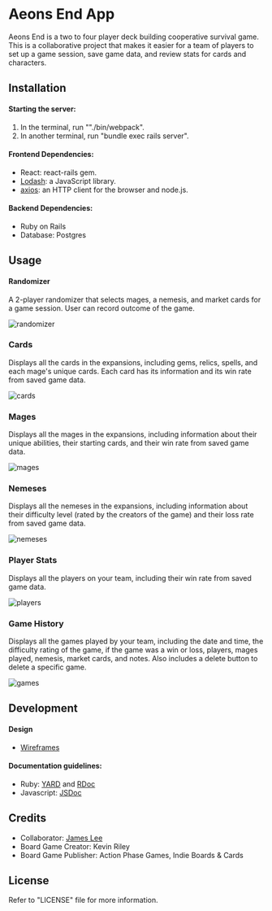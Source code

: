 # Aeons End App
Aeons End is a two to four player deck building cooperative survival game. This is a collaborative project that makes it easier for a team of players to set up a game session, save game data, and review stats for cards and characters.

## Installation
#### Starting the server:
1. In the terminal, run ""./bin/webpack".
2. In another terminal, run "bundle exec rails server".

#### Frontend Dependencies:
- React: react-rails gem.
- [Lodash](https://www.npmjs.com/package/lodash): a JavaScript library.
- [axios](https://www.npmjs.com/package/axios): an HTTP client for the browser and node.js.

#### Backend Dependencies:
- Ruby on Rails
- Database: Postgres

## Usage
#### Randomizer
A 2-player randomizer that selects mages, a nemesis, and market cards for a game session. User can record outcome of the game.

![randomizer](./docs/website_pics/randomizer.png)

### Cards
Displays all the cards in the expansions, including gems, relics, spells, and each mage's unique cards. Each card has its information and its win rate from saved game data.

![cards](./docs/website_pics/cards.png)

### Mages
Displays all the mages in the expansions, including information about their unique abilities, their starting cards, and their win rate from saved game data.

![mages](./docs/website_pics/mages.png)

### Nemeses
Displays all the nemeses in the expansions, including information about their difficulty level (rated by the creators of the game) and their loss rate from saved game data.

![nemeses](./docs/website_pics/nemeses.png)

### Player Stats
Displays all the players on your team, including their win rate from saved game data.

![players](./docs/website_pics/players.png)

### Game History
Displays all the games played by your team, including the date and time, the difficulty rating of the game, if the game was a win or loss, players, mages played, nemesis, market cards, and notes. Also includes a delete button to delete a specific game.

![games](./docs/website_pics/games.png)

## Development
#### Design
- [Wireframes](./docs/wireframes.md)

#### Documentation guidelines:
- Ruby: [YARD](http://www.rubydoc.info/gems/yard/file/docs/GettingStarted.md) and [RDoc](https://ruby.github.io/rdoc/)
- Javascript: [JSDoc](http://usejsdoc.org/)

## Credits
- Collaborator: [James Lee](https://github.com/jamesleejl)
- Board Game Creator: Kevin Riley
- Board Game Publisher: Action Phase Games, Indie Boards & Cards

## License
Refer to "LICENSE" file for more information.
